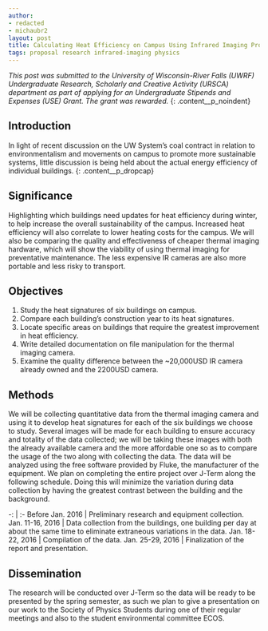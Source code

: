 ```yaml
---
author:
- redacted
- michaubr2
layout: post
title: Calculating Heat Efficiency on Campus Using Infrared Imaging Project Proposal
tags: proposal research infrared-imaging physics
---
```


*This post was submitted to the University of Wisconsin-River Falls (UWRF)
Undergraduate Research, Scholarly and Creative Activity (URSCA) department as
part of applying for an Undergraduate Stipends and Expenses (USE) Grant. The
grant was rewarded.*
{: .content__p_noindent}

## Introduction

In light of recent discussion on the UW System’s coal contract in relation to
environmentalism and movements on campus to promote more sustainable systems,
little discussion is being held about the actual energy efficiency of individual
buildings.
{: .content__p_dropcap}

## Significance

Highlighting which buildings need updates for heat efficiency during winter, to
help increase the overall sustainability of the campus. Increased heat
efficiency will also correlate to lower heating costs for the campus. We will
also be comparing the quality and effectiveness of cheaper thermal imaging
hardware, which will show the viability of using thermal imaging for
preventative maintenance. The less expensive IR cameras are also more portable
and less risky to transport.

## Objectives

1.  Study the heat signatures of six buildings on campus.
2.  Compare each building’s construction year to its heat signatures.
3.  Locate specific areas on buildings that require the greatest improvement in
    heat efficiency.
4.  Write detailed documentation on file manipulation for the thermal imaging
    camera.
5.  Examine the quality difference between the ~20,000USD IR camera already
    owned and the 2200USD camera.

## Methods

We will be collecting quantitative data from the thermal imaging camera and
using it to develop heat signatures for each of the six buildings we choose to
study. Several images will be made for each building to ensure accuracy and
totality of the data collected; we will be taking these images with both the
already available camera and the more affordable one so as to compare the usage
of the two along with collecting the data. The data will be analyzed using the
free software provided by Fluke, the manufacturer of the equipment. We plan on
completing the entire project over J-Term along the following schedule. Doing
this will minimize the variation during data collection by having the greatest
contrast between the building and the background.

-: | :-
Before Jan. 2016 | Preliminary research and equipment collection.
Jan. 11-16, 2016 | Data collection from the buildings, one building per day at about the same time to eliminate extraneous variations in the data.
Jan. 18-22, 2016 | Compilation of the data.
Jan. 25-29, 2016 | Finalization of the report and presentation.

## Dissemination

The research will be conducted over J-Term so the data will be ready to be
presented by the spring semester, as such we plan to give a presentation on our
work to the Society of Physics Students during one of their regular meetings and
also to the student environmental committee ECOS.
